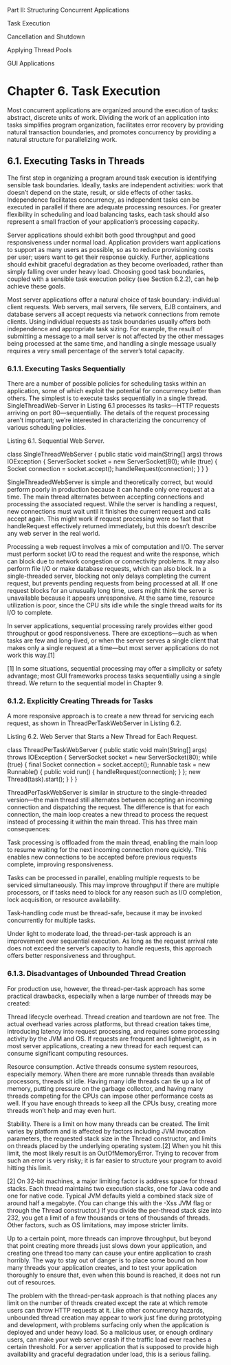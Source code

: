 Part II: Structuring Concurrent Applications

Task Execution

Cancellation and Shutdown

Applying Thread Pools

GUI Applications

# Chapter 6. Task Execution

Most concurrent applications are organized around the execution of tasks: abstract, discrete units of work. Dividing the work of an application into tasks simplifies program organization, facilitates error recovery by providing natural transaction boundaries, and promotes concurrency by providing a natural structure for parallelizing work.

## 6.1. Executing Tasks in Threads

The first step in organizing a program around task execution is identifying sensible task boundaries. Ideally, tasks are independent activities: work that doesn’t depend on the state, result, or side effects of other tasks. Independence facilitates concurrency, as independent tasks can be executed in parallel if there are adequate processing resources. For greater flexibility in scheduling and load balancing tasks, each task should also represent a small fraction of your application’s processing capacity.

Server applications should exhibit both good throughput and good responsiveness under normal load. Application providers want applications to support as many users as possible, so as to reduce provisioning costs per user; users want to get their response quickly. Further, applications should exhibit graceful degradation as they become overloaded, rather than simply falling over under heavy load. Choosing good task boundaries, coupled with a sensible task execution policy (see Section 6.2.2), can help achieve these goals.

Most server applications offer a natural choice of task boundary: individual client requests. Web servers, mail servers, file servers, EJB containers, and database servers all accept requests via network connections from remote clients. Using individual requests as task boundaries usually offers both independence and appropriate task sizing. For example, the result of submitting a message to a mail server is not affected by the other messages being processed at the same time, and handling a single message usually requires a very small percentage of the server’s total capacity.

### 6.1.1. Executing Tasks Sequentially

There are a number of possible policies for scheduling tasks within an application, some of which exploit the potential for concurrency better than others. The simplest is to execute tasks sequentially in a single thread. SingleThreadWeb-Server in Listing 6.1 processes its tasks—HTTP requests arriving on port 80—sequentially. The details of the request processing aren’t important; we’re interested in characterizing the concurrency of various scheduling policies.

Listing 6.1. Sequential Web Server.


class SingleThreadWebServer {
    public static void main(String[] args) throws IOException {
        ServerSocket socket = new ServerSocket(80);
        while (true) {
            Socket connection = socket.accept();
            handleRequest(connection);
        }
    }
}

SingleThreadedWebServer is simple and theoretically correct, but would perform poorly in production because it can handle only one request at a time. The main thread alternates between accepting connections and processing the associated request. While the server is handling a request, new connections must wait until it finishes the current request and calls accept again. This might work if request processing were so fast that handleRequest effectively returned immediately, but this doesn’t describe any web server in the real world.

Processing a web request involves a mix of computation and I/O. The server must perform socket I/O to read the request and write the response, which can block due to network congestion or connectivity problems. It may also perform file I/O or make database requests, which can also block. In a single-threaded server, blocking not only delays completing the current request, but prevents pending requests from being processed at all. If one request blocks for an unusually long time, users might think the server is unavailable because it appears unresponsive. At the same time, resource utilization is poor, since the CPU sits idle while the single thread waits for its I/O to complete.

In server applications, sequential processing rarely provides either good throughput or good responsiveness. There are exceptions—such as when tasks are few and long-lived, or when the server serves a single client that makes only a single request at a time—but most server applications do not work this way.[1]

[1] In some situations, sequential processing may offer a simplicity or safety advantage; most GUI frameworks process tasks sequentially using a single thread. We return to the sequential model in Chapter 9.

### 6.1.2. Explicitly Creating Threads for Tasks

A more responsive approach is to create a new thread for servicing each request, as shown in ThreadPerTaskWebServer in Listing 6.2.

Listing 6.2. Web Server that Starts a New Thread for Each Request.


class ThreadPerTaskWebServer {
    public static void main(String[] args) throws IOException {
        ServerSocket socket = new ServerSocket(80);
        while (true) {
            final  Socket connection = socket.accept();
            Runnable task = new Runnable() {
                    public void run() {
                        handleRequest(connection);
                    }
                };
            new Thread(task).start();
        }
    }
}

ThreadPerTaskWebServer is similar in structure to the single-threaded version—the main thread still alternates between accepting an incoming connection and dispatching the request. The difference is that for each connection, the main loop creates a new thread to process the request instead of processing it within the main thread. This has three main consequences:

Task processing is offloaded from the main thread, enabling the main loop to resume waiting for the next incoming connection more quickly. This enables new connections to be accepted before previous requests complete, improving responsiveness.

Tasks can be processed in parallel, enabling multiple requests to be serviced simultaneously. This may improve throughput if there are multiple processors, or if tasks need to block for any reason such as I/O completion, lock acquisition, or resource availability.

Task-handling code must be thread-safe, because it may be invoked concurrently for multiple tasks.

Under light to moderate load, the thread-per-task approach is an improvement over sequential execution. As long as the request arrival rate does not exceed the server’s capacity to handle requests, this approach offers better responsiveness and throughput.

### 6.1.3. Disadvantages of Unbounded Thread Creation

For production use, however, the thread-per-task approach has some practical drawbacks, especially when a large number of threads may be created:

Thread lifecycle overhead. Thread creation and teardown are not free. The actual overhead varies across platforms, but thread creation takes time, introducing latency into request processing, and requires some processing activity by the JVM and OS. If requests are frequent and lightweight, as in most server applications, creating a new thread for each request can consume significant computing resources.

Resource consumption. Active threads consume system resources, especially memory. When there are more runnable threads than available processors, threads sit idle. Having many idle threads can tie up a lot of memory, putting pressure on the garbage collector, and having many threads competing for the CPUs can impose other performance costs as well. If you have enough threads to keep all the CPUs busy, creating more threads won’t help and may even hurt.

Stability. There is a limit on how many threads can be created. The limit varies by platform and is affected by factors including JVM invocation parameters, the requested stack size in the Thread constructor, and limits on threads placed by the underlying operating system.[2] When you hit this limit, the most likely result is an OutOfMemoryError. Trying to recover from such an error is very risky; it is far easier to structure your program to avoid hitting this limit.

[2] On 32-bit machines, a major limiting factor is address space for thread stacks. Each thread maintains two execution stacks, one for Java code and one for native code. Typical JVM defaults yield a combined stack size of around half a megabyte. (You can change this with the -Xss JVM flag or through the Thread constructor.) If you divide the per-thread stack size into 232, you get a limit of a few thousands or tens of thousands of threads. Other factors, such as OS limitations, may impose stricter limits.

Up to a certain point, more threads can improve throughput, but beyond that point creating more threads just slows down your application, and creating one thread too many can cause your entire application to crash horribly. The way to stay out of danger is to place some bound on how many threads your application creates, and to test your application thoroughly to ensure that, even when this bound is reached, it does not run out of resources.

The problem with the thread-per-task approach is that nothing places any limit on the number of threads created except the rate at which remote users can throw HTTP requests at it. Like other concurrency hazards, unbounded thread creation may appear to work just fine during prototyping and development, with problems surfacing only when the application is deployed and under heavy load. So a malicious user, or enough ordinary users, can make your web server crash if the traffic load ever reaches a certain threshold. For a server application that is supposed to provide high availability and graceful degradation under load, this is a serious failing.

